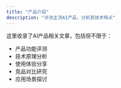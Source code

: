 ```yaml
---
title: "产品介绍"
description: "评测主流AI产品，分析其技术特点"
---
```


这里收录了AI产品相关文章，包括但不限于：

- 产品功能评测
- 技术原理分析
- 使用体验分享
- 竞品对比研究
- 应用场景探讨 